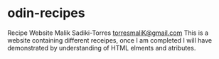 # odin-recipes
Recipe Website
Malik Sadiki-Torres torresmaliK@gmail.com This is a website containing different receipes, once I am completed I will have demonstrated by understanding of HTML elments and atributes.